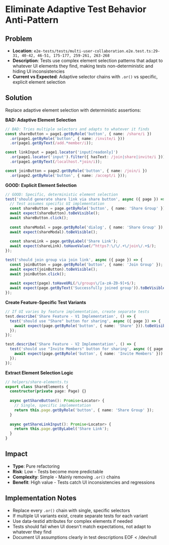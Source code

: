 # Eliminate Adaptive Test Behavior Anti-Pattern

## Problem
- **Location**: `e2e-tests/tests/multi-user-collaboration.e2e.test.ts:29-31, 40-42, 46-51, 175-177, 259-261, 263-268`
- **Description**: Tests use complex element selection patterns that adapt to whatever UI elements they find, making tests non-deterministic and hiding UI inconsistencies
- **Current vs Expected**: Adaptive selector chains with `.or()` vs specific, explicit element selection

## Solution
Replace adaptive element selection with deterministic assertions:

**BAD: Adaptive Element Selection**
```typescript
// BAD: Tries multiple selectors and adapts to whatever it finds
const shareButton = page1.getByRole('button', { name: /share/i })
  .or(page1.getByRole('button', { name: /invite/i }))
  .or(page1.getByText(/add.*member/i));

const linkInput = page1.locator('input[readonly]')
  .or(page1.locator('input').filter({ hasText: /join|share|invite/i }))
  .or(page1.getByText(/localhost.*join/i));

const joinButton = page2.getByRole('button', { name: /join/i })
  .or(page2.getByRole('button', { name: /accept/i }));
```

**GOOD: Explicit Element Selection**
```typescript
// GOOD: Specific, deterministic element selection
test('should generate share link via share button', async ({ page }) => {
  // Test assumes specific UI implementation
  const shareButton = page.getByRole('button', { name: 'Share Group' });
  await expect(shareButton).toBeVisible();
  await shareButton.click();
  
  const shareModal = page.getByRole('dialog', { name: 'Share Group' });
  await expect(shareModal).toBeVisible();
  
  const shareLink = page.getByLabel('Share Link');
  await expect(shareLink).toHaveValue(/^https?:\/\/.+\/join\/.+$/);
});

test('should join group via join link', async ({ page }) => {
  const joinButton = page.getByRole('button', { name: 'Join Group' });
  await expect(joinButton).toBeVisible();
  await joinButton.click();
  
  await expect(page).toHaveURL(/\/groups\/[a-zA-Z0-9]+$/);
  await expect(page.getByText('Successfully joined group')).toBeVisible();
});
```

**Create Feature-Specific Test Variants**
```typescript
// If UI varies by feature implementation, create separate tests
test.describe('Share Feature - V1 Implementation', () => {
  test('should use "Share" button for sharing', async ({ page }) => {
    await expect(page.getByRole('button', { name: 'Share' })).toBeVisible();
  });
});

test.describe('Share Feature - V2 Implementation', () => {
  test('should use "Invite Members" button for sharing', async ({ page }) => {
    await expect(page.getByRole('button', { name: 'Invite Members' })).toBeVisible();
  });
});
```

**Extract Element Selection Logic**
```typescript
// helpers/share-elements.ts
export class ShareElements {
  constructor(private page: Page) {}
  
  async getShareButton(): Promise<Locator> {
    // Single, specific implementation
    return this.page.getByRole('button', { name: 'Share Group' });
  }
  
  async getShareLinkInput(): Promise<Locator> {
    return this.page.getByLabel('Share Link');
  }
}
```

## Impact
- **Type**: Pure refactoring
- **Risk**: Low - Tests become more predictable
- **Complexity**: Simple - Mainly removing `.or()` chains
- **Benefit**: High value - Tests catch UI inconsistencies and regressions

## Implementation Notes
- Replace every `.or()` chain with single, specific selectors
- If multiple UI variants exist, create separate tests for each variant
- Use data-testid attributes for complex elements if needed
- Tests should fail when UI doesn't match expectations, not adapt to whatever they find
- Document UI assumptions clearly in test descriptions
EOF < /dev/null